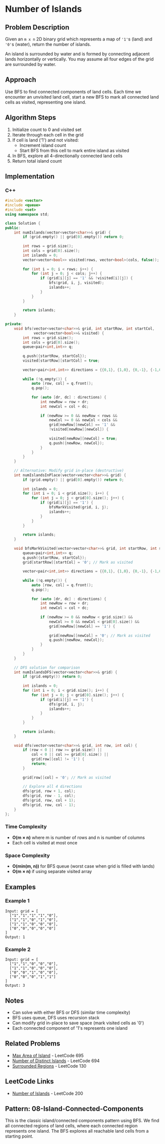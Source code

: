 # Number of Islands

## Problem Description

Given an `m x n` 2D binary grid which represents a map of `'1'`s (land) and `'0'`s (water), return the number of islands.

An island is surrounded by water and is formed by connecting adjacent lands horizontally or vertically. You may assume all four edges of the grid are surrounded by water.

## Approach

Use BFS to find connected components of land cells. Each time we encounter an unvisited land cell, start a new BFS to mark all connected land cells as visited, representing one island.

## Algorithm Steps

1. Initialize count to 0 and visited set
2. Iterate through each cell in the grid
3. If cell is land ('1') and not visited:
   - Increment island count
   - Start BFS from this cell to mark entire island as visited
4. In BFS, explore all 4-directionally connected land cells
5. Return total island count

## Implementation

### C++

```cpp
#include <vector>
#include <queue>
#include <set>
using namespace std;

class Solution {
public:
    int numIslands(vector<vector<char>>& grid) {
        if (grid.empty() || grid[0].empty()) return 0;
        
        int rows = grid.size();
        int cols = grid[0].size();
        int islands = 0;
        vector<vector<bool>> visited(rows, vector<bool>(cols, false));
        
        for (int i = 0; i < rows; i++) {
            for (int j = 0; j < cols; j++) {
                if (grid[i][j] == '1' && !visited[i][j]) {
                    bfs(grid, i, j, visited);
                    islands++;
                }
            }
        }
        
        return islands;
    }
    
private:
    void bfs(vector<vector<char>>& grid, int startRow, int startCol, 
             vector<vector<bool>>& visited) {
        int rows = grid.size();
        int cols = grid[0].size();
        queue<pair<int,int>> q;
        
        q.push({startRow, startCol});
        visited[startRow][startCol] = true;
        
        vector<pair<int,int>> directions = {{0,1}, {1,0}, {0,-1}, {-1,0}};
        
        while (!q.empty()) {
            auto [row, col] = q.front();
            q.pop();
            
            for (auto [dr, dc] : directions) {
                int newRow = row + dr;
                int newCol = col + dc;
                
                if (newRow >= 0 && newRow < rows && 
                    newCol >= 0 && newCol < cols && 
                    grid[newRow][newCol] == '1' && 
                    !visited[newRow][newCol]) {
                    
                    visited[newRow][newCol] = true;
                    q.push({newRow, newCol});
                }
            }
        }
    }
    
    // Alternative: Modify grid in-place (destructive)
    int numIslandsInPlace(vector<vector<char>>& grid) {
        if (grid.empty() || grid[0].empty()) return 0;
        
        int islands = 0;
        for (int i = 0; i < grid.size(); i++) {
            for (int j = 0; j < grid[0].size(); j++) {
                if (grid[i][j] == '1') {
                    bfsMarkVisited(grid, i, j);
                    islands++;
                }
            }
        }
        
        return islands;
    }
    
    void bfsMarkVisited(vector<vector<char>>& grid, int startRow, int startCol) {
        queue<pair<int,int>> q;
        q.push({startRow, startCol});
        grid[startRow][startCol] = '0'; // Mark as visited
        
        vector<pair<int,int>> directions = {{0,1}, {1,0}, {0,-1}, {-1,0}};
        
        while (!q.empty()) {
            auto [row, col] = q.front();
            q.pop();
            
            for (auto [dr, dc] : directions) {
                int newRow = row + dr;
                int newCol = col + dc;
                
                if (newRow >= 0 && newRow < grid.size() && 
                    newCol >= 0 && newCol < grid[0].size() && 
                    grid[newRow][newCol] == '1') {
                    
                    grid[newRow][newCol] = '0'; // Mark as visited
                    q.push({newRow, newCol});
                }
            }
        }
    }
    
    // DFS solution for comparison
    int numIslandsDFS(vector<vector<char>>& grid) {
        if (grid.empty()) return 0;
        
        int islands = 0;
        for (int i = 0; i < grid.size(); i++) {
            for (int j = 0; j < grid[0].size(); j++) {
                if (grid[i][j] == '1') {
                    dfs(grid, i, j);
                    islands++;
                }
            }
        }
        
        return islands;
    }
    
    void dfs(vector<vector<char>>& grid, int row, int col) {
        if (row < 0 || row >= grid.size() || 
            col < 0 || col >= grid[0].size() || 
            grid[row][col] != '1') {
            return;
        }
        
        grid[row][col] = '0'; // Mark as visited
        
        // Explore all 4 directions
        dfs(grid, row + 1, col);
        dfs(grid, row - 1, col);
        dfs(grid, row, col + 1);
        dfs(grid, row, col - 1);
    }
};
```

### Time Complexity

- **O(m × n)** where m is number of rows and n is number of columns
- Each cell is visited at most once

### Space Complexity

- **O(min(m, n))** for BFS queue (worst case when grid is filled with lands)
- **O(m × n)** if using separate visited array

## Examples

### Example 1

```
Input: grid = [
  ["1","1","1","1","0"],
  ["1","1","0","1","0"],
  ["1","1","0","0","0"],
  ["0","0","0","0","0"]
]
Output: 1
```

### Example 2

```
Input: grid = [
  ["1","1","0","0","0"],
  ["1","1","0","0","0"],
  ["0","0","1","0","0"],
  ["0","0","0","1","1"]
]
Output: 3
```

## Notes

- Can solve with either BFS or DFS (similar time complexity)
- BFS uses queue, DFS uses recursion stack
- Can modify grid in-place to save space (mark visited cells as '0')
- Each connected component of '1's represents one island

## Related Problems

- [Max Area of Island](https://leetcode.com/problems/max-area-of-island/) - LeetCode 695
- [Number of Distinct Islands](https://leetcode.com/problems/number-of-distinct-islands/) - LeetCode 694
- [Surrounded Regions](https://leetcode.com/problems/surrounded-regions/) - LeetCode 130

## LeetCode Links

- [Number of Islands](https://leetcode.com/problems/number-of-islands/) - LeetCode 200

## Pattern: 08-Island-Connected-Components

This is the classic island/connected components pattern using BFS. We find all connected regions of land cells, where each connected region represents one island. The BFS explores all reachable land cells from a starting point.

